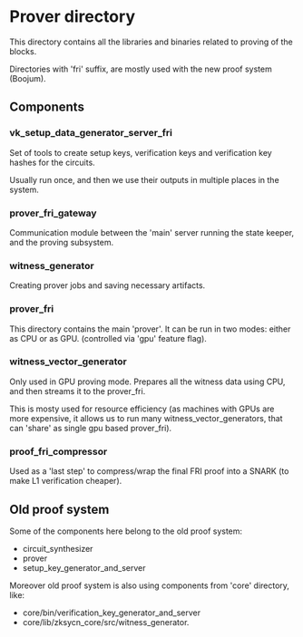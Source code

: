 # Prover directory

This directory contains all the libraries and binaries related to proving of the blocks.

Directories with 'fri' suffix, are mostly used with the new proof system (Boojum).

## Components

### vk_setup_data_generator_server_fri

Set of tools to create setup keys, verification keys and verification key hashes for the circuits.

Usually run once, and then we use their outputs in multiple places in the system.

### prover_fri_gateway

Communication module between the 'main' server running the state keeper, and the proving subsystem.

### witness_generator

Creating prover jobs and saving necessary artifacts.

### prover_fri

This directory contains the main 'prover'. It can be run in two modes: either as CPU or as GPU. (controlled via 'gpu'
feature flag).

### witness_vector_generator

Only used in GPU proving mode. Prepares all the witness data using CPU, and then streams it to the prover_fri.

This is mosty used for resource efficiency (as machines with GPUs are more expensive, it allows us to run many
witness_vector_generators, that can 'share' as single gpu based prover_fri).

### proof_fri_compressor

Used as a 'last step' to compress/wrap the final FRI proof into a SNARK (to make L1 verification cheaper).

## Old proof system

Some of the components here belong to the old proof system:

- circuit_synthesizer
- prover
- setup_key_generator_and_server

Moreover old proof system is also using components from 'core' directory, like:

* core/bin/verification_key_generator_and_server
* core/lib/zksycn_core/src/witness_generator.

